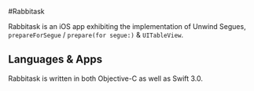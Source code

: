#Rabbitask

Rabbitask is an iOS app exhibiting the implementation of Unwind Segues, `prepareForSegue` / `prepare(for segue:)` & `UITableView`.

## Languages & Apps 

Rabbitask is written in both Objective-C as well as Swift 3.0.
